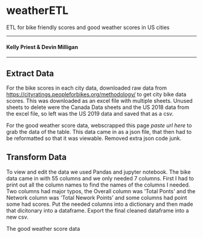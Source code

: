 # weatherETL
ETL for bike friendly scores and good weather scores in US cities <br>
________________________________________________________________________________________________________________________________________
#### Kelly Priest & Devin Milligan
________________________________________________________________________________________________________________________________________
## Extract Data <br>
For the bike scores in each city data, downloaded raw data from https://cityratings.peopleforbikes.org/methodology/ to get city bike data scores.
This was downloaded as an excel file with multiple sheets. Unused sheets to delete were the Canada Data sheets and the US 2018 data from the excel file, so left was the US 2019 data and saved that as a csv.

For the good weather score data, webscrapped this page *paste url here* to grab the data of the table. 
This data came in as a json file, that then had to be reformatted so that it was viewable. Removed extra json code junk.


## Transform Data <br>
To view and edit the data we used Pandas and jupyter notebook. 
The bike data came in with 55 columns and we only needed 7 columns. First I had to print out all the column names to find the names of the columns I needed. Two columns had major typos, the Overall column was 'Total Ponts' and the Network column was 'Total Nework Points' and some columns had point some had scores. Put the needed columns into a dictionary and then made that dicitonary into a dataframe. Export the final cleaned dataframe into a new csv.

The good weather score data



